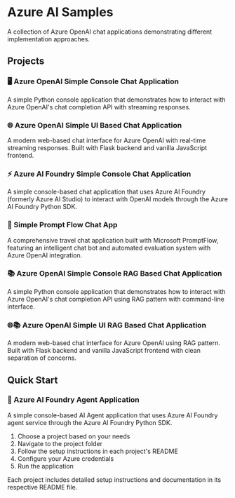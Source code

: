 # Azure AI Samples

A collection of Azure OpenAI chat applications demonstrating different implementation approaches.

## Projects

### 🖥️ Azure OpenAI Simple Console Chat Application
A simple Python console application that demonstrates how to interact with Azure OpenAI's chat completion API with streaming responses.

### 🌐 Azure OpenAI Simple UI Based Chat Application  
A modern web-based chat interface for Azure OpenAI with real-time streaming responses. Built with Flask backend and vanilla JavaScript frontend.

### ⚡ Azure AI Foundry Simple Console Chat Application
A simple console-based chat application that uses Azure AI Foundry (formerly Azure AI Studio) to interact with OpenAI models through the Azure AI Foundry Python SDK.

### 🔄 Simple Prompt Flow Chat App
A comprehensive travel chat application built with Microsoft PromptFlow, featuring an intelligent chat bot and automated evaluation system with Azure OpenAI integration.

### 📚 Azure OpenAI Simple Console RAG Based Chat Application
A simple Python console application that demonstrates how to interact with Azure OpenAI's chat completion API using RAG pattern with command-line interface.

### 🌐📚 Azure OpenAI Simple UI RAG Based Chat Application
A modern web-based chat interface for Azure OpenAI using RAG pattern. Built with Flask backend and vanilla JavaScript frontend with clean separation of concerns.

## Quick Start

### 🤖 Azure AI Foundry Agent Application
A simple console-based AI Agent application that uses Azure AI Foundry agent service through the Azure AI Foundry Python SDK.

1. Choose a project based on your needs
2. Navigate to the project folder
3. Follow the setup instructions in each project's README
4. Configure your Azure credentials
5. Run the application

Each project includes detailed setup instructions and documentation in its respective README file.
